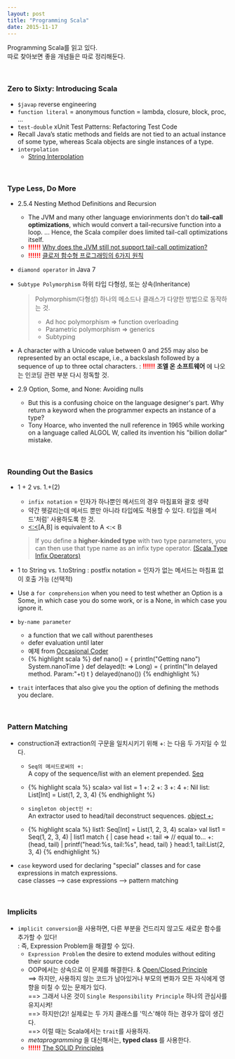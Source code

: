 ```yaml
---
layout: post
title: "Programming Scala"
date: 2015-11-17
---
```


Programming Scala를 읽고 있다.   
따로 찾아보면 좋을 개념들은 따로 정리해둔다.

<br>

### Zero to Sixty: Introducing Scala

- `$javap` reverse engineering
- `function literal` = anonymous function = lambda, closure, block, proc, ...
- `test-double` xUnit Test Patterns: Refactoring Test Code
- Recall Java’s static methods and fields are not tied to an actual instance of some type, whereas Scala objects are single instances of a type.
- `interpolation`
   - [String Interpolation](http://docs.scala-lang.org/overviews/core/string-interpolation.html)

<br>

### Type Less, Do More
- 2.5.4 Nesting Method Definitions and Recursion
  - The JVM and many other language enviorinments don't do **tail-call optimizations**, which would convert a tail-recursive function into a loop. ... Hence, the Scala compiler does limited tail-call optimizations itself.
  - <b style="color:red">!!!!!!</b> [Why does the JVM still not support tail-call optimization?](http://stackoverflow.com/questions/3616483/why-does-the-jvm-still-not-support-tail-call-optimization/3682044#3682044)
  - <b style="color:red">!!!!!!</b> [클로저 함수형 프로그래밍의 6가지 원칙](http://autonomist.tistory.com/20)
- `diamond operator` in Java 7
- `Subtype Polymorphism` 하위 타입 다형성, 또는 상속(Inheritance)

  > Polymorphism(다형성) 하나의 메소드나 클래스가 다양한 방법으로 동작하는 것.   
  > - Ad hoc polymorphism => function overloading   
  > - Parametric polymorphism => generics   
  > - Subtyping

- A character with a Unicode value between 0 and 255 may also be represented by an octal escape, i.e., a backslash followed by a sequence of up to three octal characters.
: <b style="color:red">!!!!!!</b> **조엘 온 소프트웨어** 에 나오는 인코딩 관련 부분 다시 정독할 것.
- 2.9 Option, Some, and None: Avoiding nulls
  - But this is a confusing choice on the language designer's part. Why return a keyword when the programmer expects an instance of a type?
  - Tony Hoarce, who invented the null reference in 1965 while working on a language called ALGOL W, called its invention his "billion dollar" mistake.

<br>

### Rounding Out the Basics
- 1 + 2 vs. 1.+(2)
  - `infix notation` = 인자가 하나뿐인 메서드의 경우 마침표와 괄호 생략
  - 약간 헷갈리는데 메서드 뿐만 아니라 타입에도 적용할 수 있다. 타입을 메서드'처럼' 사용하도록 한 것.
  - [<:<](http://www.scala-lang.org/api/current/#scala.Predef$$$less$colon$less)[A,B] is equivalent to A <:< B

  > If you define a **higher-kinded type** with two type parameters, you can then use that type name as an infix type operator. [(Scala Type Infix Operators)](http://jim-mcbeath.blogspot.kr/2008/11/scala-type-infix-operators.html)

- 1 to String vs. 1.toString
: postfix notation = 인자가 없는 메서드는 마침표 없이 호출 가능 (선택적)
- Use a `for comprehension` when you need to test whether an Option is a Some, in which case you do some work, or is a None, in which case you ignore it.
- `by-name parameter`
   - a function that we call without parentheses
   - defer evaluation until later
   - 예제 from [Occasional Coder](http://locrianmode.blogspot.kr/2011/07/scala-by-name-parameter.html)
   - {% highlight scala %}
def nano() = {
    println("Getting nano")
    System.nanoTime
}
def delayed(t: => Long) = {
    println("In delayed method. Param:"+t)
    t
}
delayed(nano())
{% endhighlight %}

- `trait` interfaces that also give you the option of defining the methods you declare.

<br>

### Pattern Matching
- construction과 extraction의 구문을 일치시키기 위해 +: 는 다음 두 가지일 수 있다.
  - `Seq의 메서드로써의 +:`
  <br>A copy of the sequence/list with an element prepended. [Seq](http://www.scala-lang.org/api/current/#scala.collection.Seq)
  - {% highlight scala %}
scala> val list = 1 +: 2 +: 3 +: 4 +: Nil
list: List[Int] = List(1, 2, 3, 4)
{% endhighlight %}

  - `singleton object인 +:`
  <br>An extractor used to head/tail deconstruct sequences. [object +:](http://www.scala-lang.org/api/current/#scala.collection.$plus$colon$)
  - {% highlight scala %}
list1: Seq[Int] = List(1, 2, 3, 4)
scala> val list1 = Seq(1, 2, 3, 4)
     | list1 match {
     | case head +: tail => // equal to... +:(head, tail)
     | printf("head:%s, tail:%s", head, tail) }
head:1, tail:List(2, 3, 4)
{% endhighlight %}

- `case` keyword used for declaring "special" classes and for case expressions in match expressions.
<br>case classes --> case expressions --> pattern matching

<br>

### Implicits
- `implicit conversion`을 사용하면, 다른 부분을 건드리지 않고도 새로운 함수를 추가할 수 있다!   
: 즉, Expression Problem을 해결할 수 있다.
  - `Expression Problem` the desire to extend modules without editing their source code
  - OOP에서는 상속으로 이 문제를 해결한다. & [Open/Closed Principle](https://ko.wikipedia.org/wiki/%EA%B0%9C%EB%B0%A9-%ED%8F%90%EC%87%84_%EC%9B%90%EC%B9%99)   
  ==> 하지만, 사용하지 않는 코드가 남아있거나 부모의 변화가 모든 자식에게 영향을 미칠 수 있는 문제가 있다.   
  ==> 그래서 나온 것이 `Single Responsibility Principle` 하나의 관심사를 유지시켜!   
  ==> 하지만(2)! 실제로는 두 가지 클래스를 '믹스'해야 하는 경우가 많이 생긴다.  
  ==> 이럴 때는 Scala에서는 `trait`를 사용하자.
  - *metaprogramming* 을 대신해서는, **typed class** 를 사용한다.
  - <b style="color:red">!!!!!!</b> [The SOLID Principles](http://code.tutsplus.com/series/the-solid-principles--cms-634)
